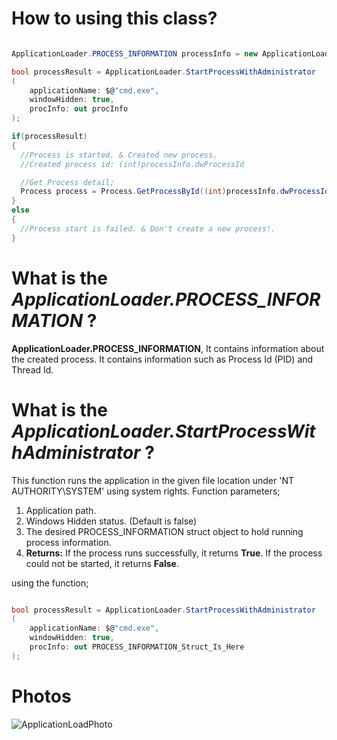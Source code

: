 # How to using this class?

```cs

ApplicationLoader.PROCESS_INFORMATION processInfo = new ApplicationLoader.PROCESS_INFORMATION();

bool processResult = ApplicationLoader.StartProcessWithAdministrator
(
    applicationName: $@"cmd.exe", 
    windowHidden: true,
    procInfo: out procInfo
);

if(processResult)
{
  //Process is started. & Created new process.
  //Created process id: (int)processInfo.dwProcessId

  //Get Process detail;
  Process process = Process.GetProcessById((int)processInfo.dwProcessId);
}
else
{
  //Process start is failed. & Don't create a new process!.
}

```


# What is the *ApplicationLoader.PROCESS_INFORMATION* ?
**ApplicationLoader.PROCESS_INFORMATION**, It contains information about the created process. It contains information such as Process Id (PID) and Thread Id.

# What is the *ApplicationLoader.StartProcessWithAdministrator* ?
This function runs the application in the given file location under 'NT AUTHORITY\SYSTEM' using system rights.
Function parameters;
1.  Application path.
2.  Windows Hidden status. (Default is false)
3.  The desired PROCESS_INFORMATION struct object to hold running process information. 
4. **Returns:** If the process runs successfully, it returns **True**. If the process could not be started, it returns **False**.

using the function;
```cs

bool processResult = ApplicationLoader.StartProcessWithAdministrator
(
    applicationName: $@"cmd.exe", 
    windowHidden: true,
    procInfo: out PROCESS_INFORMATION_Struct_Is_Here
);

````


# Photos

![ApplicationLoadPhoto](https://github.com/MevlutCanTuraci/Win-Service-Start-Process-Helper/assets/53406778/a5fea601-82c4-4bb9-bc5d-d0bc6fd0bfb1)













